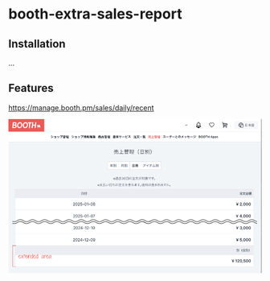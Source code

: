 # booth-extra-sales-report

## Installation

...

## Features

https://manage.booth.pm/sales/daily/recent

![alt text](.github/docs/screen.png)
